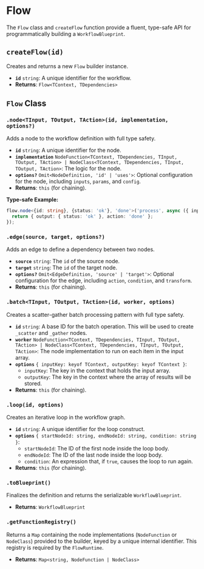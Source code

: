 # Flow

The `Flow` class and `createFlow` function provide a fluent, type-safe API for programmatically building a `WorkflowBlueprint`.

## `createFlow(id)`

Creates and returns a new `Flow` builder instance.

-   **`id`** `string`: A unique identifier for the workflow.
-   **Returns**: `Flow<TContext, TDependencies>`

## `Flow` Class

### `.node<TInput, TOutput, TAction>(id, implementation, options?)`

Adds a node to the workflow definition with full type safety.

-   **`id`** `string`: A unique identifier for the node.
-   **`implementation`** `NodeFunction<TContext, TDependencies, TInput, TOutput, TAction> | NodeClass<TContext, TDependencies, TInput, TOutput, TAction>`: The logic for the node.
-   **`options?`** `Omit<NodeDefinition, 'id' | 'uses'>`: Optional configuration for the node, including `inputs`, `params`, and `config`.
-   **Returns**: `this` (for chaining).

**Type-safe Example:**
```typescript
flow.node<{id: string}, {status: 'ok'}, 'done'>('process', async ({ input }) => {
  return { output: { status: 'ok' }, action: 'done' };
});
```

### `.edge(source, target, options?)`

Adds an edge to define a dependency between two nodes.

-   **`source`** `string`: The `id` of the source node.
-   **`target`** `string`: The `id` of the target node.
-   **`options?`** `Omit<EdgeDefinition, 'source' | 'target'>`: Optional configuration for the edge, including `action`, `condition`, and `transform`.
-   **Returns**: `this` (for chaining).

### `.batch<TInput, TOutput, TAction>(id, worker, options)`

Creates a scatter-gather batch processing pattern with full type safety.

-   **`id`** `string`: A base ID for the batch operation. This will be used to create `_scatter` and `_gather` nodes.
-   **`worker`** `NodeFunction<TContext, TDependencies, TInput, TOutput, TAction> | NodeClass<TContext, TDependencies, TInput, TOutput, TAction>`: The node implementation to run on each item in the input array.
-   **`options`** `{ inputKey: keyof TContext, outputKey: keyof TContext }`:
    -   `inputKey`: The key in the context that holds the input array.
    -   `outputKey`: The key in the context where the array of results will be stored.
-   **Returns**: `this` (for chaining).

### `.loop(id, options)`

Creates an iterative loop in the workflow graph.

-   **`id`** `string`: A unique identifier for the loop construct.
-   **`options`** `{ startNodeId: string, endNodeId: string, condition: string }`:
    -   `startNodeId`: The ID of the first node inside the loop body.
    -   `endNodeId`: The ID of the last node inside the loop body.
    -   `condition`: An expression that, if `true`, causes the loop to run again.
-   **Returns**: `this` (for chaining).

### `.toBlueprint()`

Finalizes the definition and returns the serializable `WorkflowBlueprint`.

-   **Returns**: `WorkflowBlueprint`

### `.getFunctionRegistry()`

Returns a `Map` containing the node implementations (`NodeFunction` or `NodeClass`) provided to the builder, keyed by a unique internal identifier. This registry is required by the `FlowRuntime`.

-   **Returns**: `Map<string, NodeFunction | NodeClass>`
